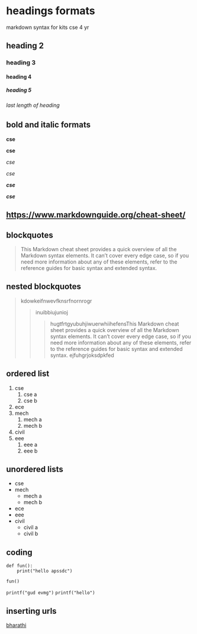 # headings formats
markdown syntax for kits cse 4 yr
## heading 2
### heading 3
#### heading 4
##### heading 5
###### last length of heading 
## bold and italic formats
**cse**

__cse__

*cse*

_cse_

_**cse**_

__*cse*__

## https://www.markdownguide.org/cheat-sheet/

## blockquotes
>This Markdown cheat sheet provides a quick overview of all the Markdown syntax elements. It can’t cover every edge case, so if you need more information about any of these elements, refer to the reference guides for basic syntax and extended syntax.

## nested blockquotes
>kdowkeifnwevfknsrfnornrogr
>>inuibbiujunioj
>>>hugtfrtgyubuhjiwuerwhiihefensThis Markdown cheat sheet provides a quick overview of all the Markdown syntax elements. It can’t cover every edge case, so if you need more information about any of these elements, refer to the reference guides for basic syntax and extended syntax.
ejfuhgrjoksdpkfed
## ordered list
1. cse
    1. cse a
    2. cse b
2. ece
3. mech
    1. mech a
    2. mech b
4. civil
5. eee
    1. eee a
    2. eee b
## unordered lists
- cse
- mech
    * mech a
    * mech b
-  ece
- eee
- civil
    * civil a
    * civil b
## coding


```
def fun():
    print("hello apssdc")
````
```
fun()
```
`
printf("gud evmg")
`
`
printf("hello")
`
## inserting urls
[bharathi](https://www.markdownguide.org/cheat-sheet/)


